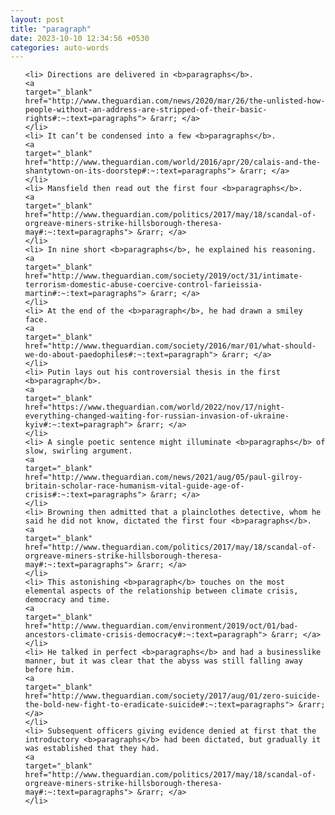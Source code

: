 ```yaml
---
layout: post
title: "paragraph"
date: 2023-10-10 12:34:56 +0530
categories: auto-words
---
```

<ol>

    <li> Directions are delivered in <b>paragraphs</b>.
    <a 
    target="_blank" 
    href="http://www.theguardian.com/news/2020/mar/26/the-unlisted-how-people-without-an-address-are-stripped-of-their-basic-rights#:~:text=paragraphs"> &rarr; </a>
    </li>
    <li> It can’t be condensed into a few <b>paragraphs</b>.
    <a 
    target="_blank" 
    href="http://www.theguardian.com/world/2016/apr/20/calais-and-the-shantytown-on-its-doorstep#:~:text=paragraphs"> &rarr; </a>
    </li>
    <li> Mansfield then read out the first four <b>paragraphs</b>.
    <a 
    target="_blank" 
    href="http://www.theguardian.com/politics/2017/may/18/scandal-of-orgreave-miners-strike-hillsborough-theresa-may#:~:text=paragraphs"> &rarr; </a>
    </li>
    <li> In nine short <b>paragraphs</b>, he explained his reasoning.
    <a 
    target="_blank" 
    href="http://www.theguardian.com/society/2019/oct/31/intimate-terrorism-domestic-abuse-coercive-control-farieissia-martin#:~:text=paragraphs"> &rarr; </a>
    </li>
    <li> At the end of the <b>paragraph</b>, he had drawn a smiley face.
    <a 
    target="_blank" 
    href="http://www.theguardian.com/society/2016/mar/01/what-should-we-do-about-paedophiles#:~:text=paragraph"> &rarr; </a>
    </li>
    <li> Putin lays out his controversial thesis in the first <b>paragraph</b>.
    <a 
    target="_blank" 
    href="https://www.theguardian.com/world/2022/nov/17/night-everything-changed-waiting-for-russian-invasion-of-ukraine-kyiv#:~:text=paragraph"> &rarr; </a>
    </li>
    <li> A single poetic sentence might illuminate <b>paragraphs</b> of slow, swirling argument.
    <a 
    target="_blank" 
    href="http://www.theguardian.com/news/2021/aug/05/paul-gilroy-britain-scholar-race-humanism-vital-guide-age-of-crisis#:~:text=paragraphs"> &rarr; </a>
    </li>
    <li> Browning then admitted that a plainclothes detective, whom he said he did not know, dictated the first four <b>paragraphs</b>.
    <a 
    target="_blank" 
    href="http://www.theguardian.com/politics/2017/may/18/scandal-of-orgreave-miners-strike-hillsborough-theresa-may#:~:text=paragraphs"> &rarr; </a>
    </li>
    <li> This astonishing <b>paragraph</b> touches on the most elemental aspects of the relationship between climate crisis, democracy and time.
    <a 
    target="_blank" 
    href="http://www.theguardian.com/environment/2019/oct/01/bad-ancestors-climate-crisis-democracy#:~:text=paragraph"> &rarr; </a>
    </li>
    <li> He talked in perfect <b>paragraphs</b> and had a businesslike manner, but it was clear that the abyss was still falling away before him.
    <a 
    target="_blank" 
    href="http://www.theguardian.com/society/2017/aug/01/zero-suicide-the-bold-new-fight-to-eradicate-suicide#:~:text=paragraphs"> &rarr; </a>
    </li>
    <li> Subsequent officers giving evidence denied at first that the introductory <b>paragraphs</b> had been dictated, but gradually it was established that they had.
    <a 
    target="_blank" 
    href="http://www.theguardian.com/politics/2017/may/18/scandal-of-orgreave-miners-strike-hillsborough-theresa-may#:~:text=paragraphs"> &rarr; </a>
    </li>